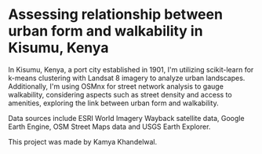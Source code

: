 # Assessing relationship between urban form and walkability in Kisumu, Kenya

In Kisumu, Kenya, a port city established in 1901, I'm utilizing scikit-learn for k-means clustering with Landsat 8 imagery to analyze urban landscapes. Additionally, I'm using OSMnx for street network analysis to gauge walkability, considering aspects such as street density and access to amenities, exploring the link between urban form and walkability.

Data sources include ESRI World Imagery Wayback satellite data, Google Earth Engine, OSM Street Maps data and USGS Earth Explorer.

This project was made by Kamya Khandelwal.
